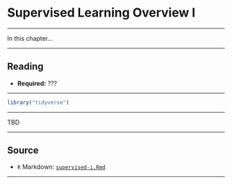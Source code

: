 # Supervised Learning Overview I



***

In this chapter...

***

## Reading

- **Required:** ???

***


```r
library("tidyverse")
```

***

TBD

***

## Source

- `R` Markdown: [`supervised-i.Rmd`](supervised-i.Rmd)

***
